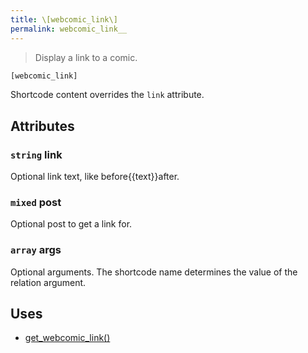 ```yaml
---
title: \[webcomic_link\]
permalink: webcomic_link__
---
```


> Display a link to a comic.

```php
[webcomic_link]
```

Shortcode content overrides the `link` attribute.

## Attributes

### `string` link
Optional link text, like before{{text}}after.

### `mixed` post
Optional post to get a link for.

### `array` args
Optional arguments. The shortcode name determines the
value of the relation argument.

## Uses
- [get_webcomic_link()](get_webcomic_link())
